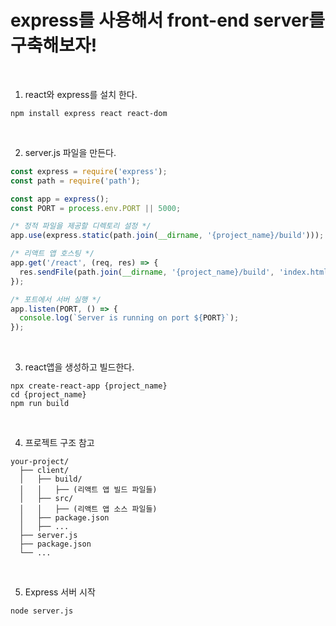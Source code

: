 # express를 사용해서 front-end server를 구축해보자!

<br />

1) react와 express를 설치 한다.

```node
npm install express react react-dom
```

<br />

2) server.js 파일을 만든다.

```javascript
const express = require('express');
const path = require('path');

const app = express();
const PORT = process.env.PORT || 5000;

/* 정적 파일을 제공할 디렉토리 설정 */
app.use(express.static(path.join(__dirname, '{project_name}/build')));

/* 리액트 앱 호스팅 */
app.get('/react', (req, res) => {
  res.sendFile(path.join(__dirname, '{project_name}/build', 'index.html'));
});

/* 포트에서 서버 실행 */
app.listen(PORT, () => {
  console.log(`Server is running on port ${PORT}`);
});
```

<br />

3) react앱을 생성하고 빌드한다.

```node
npx create-react-app {project_name}
cd {project_name}
npm run build
```

<br />


4) 프로젝트 구조 참고

```
your-project/
  ├── client/
  │   ├── build/
  │   │   ├── (리액트 앱 빌드 파일들)
  │   ├── src/
  │   │   ├── (리액트 앱 소스 파일들)
  │   ├── package.json
  │   ├── ...
  ├── server.js
  ├── package.json
  └── ...
```

<br />

5) Express 서버 시작

```node
node server.js
```